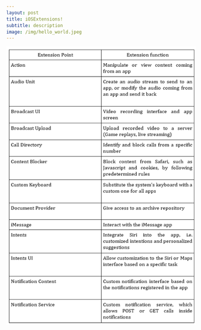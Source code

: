 ```yaml
---
layout: post
title: iOSExtensions!
subtitle: description
image: /img/hello_world.jpeg
---
```

![image](../img/extensions.png)




 



 












